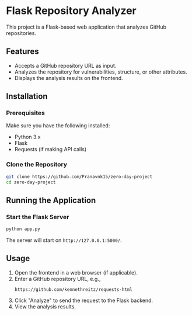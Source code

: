 # Flask Repository Analyzer

This project is a Flask-based web application that analyzes GitHub repositories.

## Features
- Accepts a GitHub repository URL as input.
- Analyzes the repository for vulnerabilities, structure, or other attributes.
- Displays the analysis results on the frontend.

## Installation

### Prerequisites
Make sure you have the following installed:
- Python 3.x
- Flask
- Requests (if making API calls)

### Clone the Repository
```bash
git clone https://github.com/Pranavnk15/zero-day-project
cd zero-day-project
```


## Running the Application

### Start the Flask Server
```bash
python app.py
```
The server will start on `http://127.0.0.1:5000/`.

## Usage

1. Open the frontend in a web browser (if applicable).
2. Enter a GitHub repository URL, e.g.,
   ```
   https://github.com/kennethreitz/requests-html
   ```
3. Click "Analyze" to send the request to the Flask backend.
4. View the analysis results.

